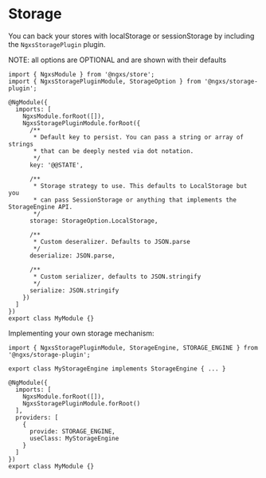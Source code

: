 # Storage

You can back your stores with localStorage or sessionStorage by including the `NgxsStoragePlugin` plugin.

NOTE: all options are OPTIONAL and are shown with their defaults

```TS
import { NgxsModule } from '@ngxs/store';
import { NgxsStoragePluginModule, StorageOption } from '@ngxs/storage-plugin';

@NgModule({
  imports: [
    NgxsModule.forRoot([]),
    NgxsStoragePluginModule.forRoot({
      /**
       * Default key to persist. You can pass a string or array of strings
       * that can be deeply nested via dot notation.
       */
      key: '@@STATE',

      /**
       * Storage strategy to use. This defaults to LocalStorage but you
       * can pass SessionStorage or anything that implements the StorageEngine API.
       */
      storage: StorageOption.LocalStorage,

      /**
       * Custom deseralizer. Defaults to JSON.parse
       */
      deserialize: JSON.parse,

      /**
       * Custom serializer, defaults to JSON.stringify
       */
      serialize: JSON.stringify
    })
  ]
})
export class MyModule {}
```

Implementing your own storage mechanism:

```TS
import { NgxsStoragePluginModule, StorageEngine, STORAGE_ENGINE } from '@ngxs/storage-plugin';

export class MyStorageEngine implements StorageEngine { ... }

@NgModule({
  imports: [
    NgxsModule.forRoot([]),
    NgxsStoragePluginModule.forRoot()
  ],
  providers: [
    {
      provide: STORAGE_ENGINE,
      useClass: MyStorageEngine
    }
  ]
})
export class MyModule {}
```
